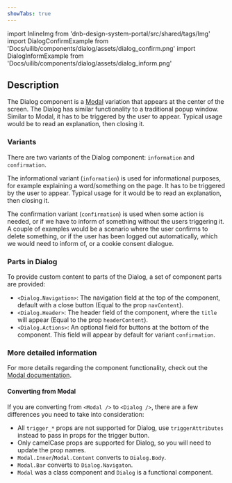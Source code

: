 ```yaml
---
showTabs: true
---
```


import InlineImg from 'dnb-design-system-portal/src/shared/tags/Img'
import DialogConfirmExample from 'Docs/uilib/components/dialog/assets/dialog_confirm.png'
import DialogInformExample from 'Docs/uilib/components/dialog/assets/dialog_inform.png'

## Description

The Dialog component is a [Modal](/uilib/components/modal) variation that appears at the center of the screen. The Dialog has similar functionality to a traditional popup window. Similar to Modal, it has to be triggered by the user to appear. Typical usage would be to read an explanation, then closing it.

### Variants

There are two variants of the Dialog component: `information` and `confirmation`.

<InlineImg height="230" width="auto" src={DialogInformExample} caption="Example of an informational Dialog" className="mint-green-12" />
<InlineImg height="230" width="auto" src={DialogConfirmExample} caption="Example of a confirmation Dialog" className="mint-green-12" />

The informational variant (`information`) is used for informational purposes, for example explaining a word/something on the page. It has to be triggered by the user to appear. Typical usage for it would be to read an explanation, then closing it.

The confirmation variant (`confirmation`) is used when some action is needed, or if we have to inform of something without the users triggering it. A couple of examples would be a scenario where the user confirms to delete something, or if the user has been logged out automatically, which we would need to inform of, or a cookie consent dialogue.

### Parts in Dialog

To provide custom content to parts of the Dialog, a set of component parts are provided:

- `<Dialog.Navigation>`: The navigation field at the top of the component, default with a close button (Equal to the prop `navContent`).
- `<Dialog.Header>`: The header field of the component, where the `title` will appear (Equal to the prop `headerContent`).
- `<Dialog.Actions>`: An optional field for buttons at the bottom of the component. This field will appear by default for variant `confirmation`.

### More detailed information

For more details regarding the component functionality, check out the [Modal documentation](/uilib/components/modal).

#### Converting from Modal

If you are converting from `<Modal />` to `<Dialog />`, there are a few differences you need to take into consideration:

- All `trigger_*` props are not supported for Dialog, use `triggerAttributes` instead to pass in props for the trigger button.
- Only camelCase props are supported for Dialog, so you will need to update the prop names.
- `Modal.Inner`/`Modal.Content` converts to `Dialog.Body`.
- `Modal.Bar` converts to `Dialog.Navigaton`.
- `Modal` was a class component and `Dialog` is a functional component.

